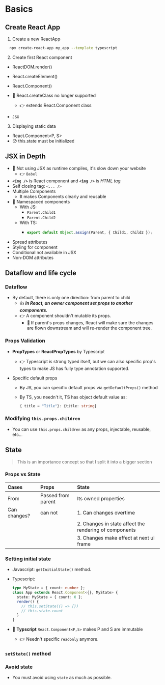 # Basics

## Create React App

1. Create a new ReactApp

```bash
  npx create-react-app my_app --template typescript
```

2. Create first React component

- ReactDOM.render()
- React.createElement()
- React.Component()
- 🧨 React.createClass no longer supported

  - 👉 extends React.Component class

- `JSX`

3. Displaying static data

- React.Component<P, S>
- 😯 this.state must be initialized

## JSX in Depth

- 🚫 Not using JSX as runtime compiles, it's slow down your website
  - 👉 `Babel`
- **`<Img />`** is React component and **`<img />`** is _HTML tag_
- Self closing tag: `<... />`
- Multiple Components
  - It makes Components clearly and reusable
- 👏 Namespaced components
  - With JS:
    - `Parent.Child1`
    - `Parent.Child2`
  - With TS:
    - ```javascript
      export default Object.assign(Parent, { Child1, Child2 });
      ```
- Spread attributes
- Styling for component
- Conditional not available in JSX
- Non-DOM attributes

## Dataflow and life cycle

### Dataflow

- By default, there is only one direction: from parent to child
  - 👍 **_In React, an owner component set props to another components._**
  - 👉 A component shouldn't mutable its props.
    - 👏 If parent's props changes, React will make sure the changes are flown downstream and will re-render the component tree.

### Props Validation

- **PropTypes** or **ReactPropTypes** by Typescript

  - 👉 Typescript is strong typed itself, but we can also specific prop's types to make JS has fully type annotation supported.

- Specific default props

  - By JS, you can specific default props via `getDefaultProps()` method

  - By TS, you needn't it, TS has object default value as:

    ```typescript
    { title = "Title"}: {title: string}
    ```

### Modifying `this.props.children`

- You can use `this.props.children` as any props, injectable, reusable, etc...

## State

> This is an importance concept so that I split it into a bigger section

### Props vs State

| Cases        | Props              | State                                                  |
| :----------- | :----------------- | :----------------------------------------------------- |
| From         | Passed from parent | Its owned properties                                   |
| Can changes? | can not            | 1. Can changes overtime                                |
|              |                    | 2. Changes in state affect the rendering of components |
|              |                    | 3. Changes make effect at next ui frame                |

### Setting initial state

- Javascript: `getInitialState()` method.
- Typescript:

  ```typescript
  type MyState = { count: number };
  class App extends React.Component<{}, MyState> {
    state: MyState = { count: 0 };
    render() {
      // this.setState(() => {})
      // this.state.count
    }
  }
  ```

- 👏 **Typscript** `React.Component<P,S>` makes P and S are immutable
  - 👉 Needn't specific `readonly` anymore.

### `setState()` method

### Avoid state

- You must avoid using `state` as much as possible.
